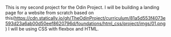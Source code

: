 This is my second project for the Odin Project. I will be building a landing page for a website from scratch based on this(https://cdn.statically.io/gh/TheOdinProject/curriculum/81a5d553f4073e593d23a6ab00d50eef8620796d/foundations/html_css/project/imgs/01.png) I will be using CSS with flexbox and HTML.